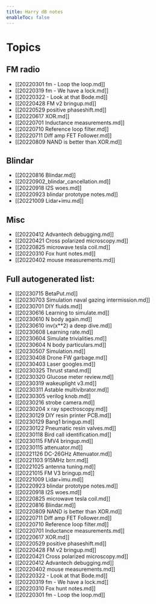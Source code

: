 ```yaml
---
title: Harry dB notes
enableToc: false
---
```


# Topics
## FM radio

- [[20220301 fm - Loop the loop.md]]
- [[20220319 fm -  We have a lock.md]]
- [[20220322 - Look at that Bode.md]]
- [[20220428 FM v2 bringup.md]]
- [[20220529 positive phaseshift.md]]
- [[20220617 XOR.md]]
- [[20220701 Inductance measurements.md]]
- [[20220710 Reference loop filter.md]]
- [[20220711 Diff amp FET Follower.md]]
- [[20220809 NAND is better than XOR.md]]

## Blindar
- [[20220816 Blindar.md]]
- [[20220902_blindar_cancellation.md]]
- [[20220918 I2S woes.md]]
- [[20220923 blindar prototype notes.md]]
- [[20221009 Lidar+imu.md]]

## Misc
- [[20220412 Advantech debugging.md]]
- [[20220421 Cross polarized microscopy.md]]
- [[20220825 microwave tesla coil.md]]
- [[20220310 Fox hunt notes.md]]
- [[20220402 mouse measurements.md]]

## Full autogenerated list:

- [[20230715 BetaPut.md]]
- [[20230703 Simulation naval gazing intermission.md]]
- [[20230701 DIY fluids.md]]
- [[20230616 Learning to simulate.md]]
- [[20230610 N body again.md]]
- [[20230610 inv(x**2) a deep dive.md]]
- [[20230608 Learning rate.md]]
- [[20230604 Simulate trivialities.md]]
- [[20230604 N body particulars.md]]
- [[20230507 Simulation.md]]
- [[20230408 Drone FW garbage.md]]
- [[20230403 Laser googles.md]]
- [[20230325 Thrust stand.md]]
- [[20230320 Glucose meter review.md]]
- [[20230319 wakeuplight v3.md]]
- [[20230311 Astable multivibrator.md]]
- [[20230305 verilog knob.md]]
- [[20230216 strobe camera.md]]
- [[20230204 x ray spectroscopy.md]]
- [[20230129 DIY resin printer  PCB.md]]
- [[20230129 Bang1 bringup.md]]
- [[20230122 Pneumatic resin valves.md]]
- [[20230118 Bird call identification.md]]
- [[20230115 FMV4 bringup.md]]
- [[20230115 attenuator.md]]
- [[20221126 DC-26GHz Attenuator.md]]
- [[20221103 915MHz brrr.md]]
- [[20221025 antenna tuning.md]]
- [[20221015 FM V3 bringup.md]]
- [[20221009 Lidar+imu.md]]
- [[20220923 blindar prototype notes.md]]
- [[20220918 I2S woes.md]]
- [[20220825 microwave tesla coil.md]]
- [[20220816 Blindar.md]]
- [[20220809 NAND is better than XOR.md]]
- [[20220711 Diff amp FET Follower.md]]
- [[20220710 Reference loop filter.md]]
- [[20220701 Inductance measurements.md]]
- [[20220617 XOR.md]]
- [[20220529 positive phaseshift.md]]
- [[20220428 FM v2 bringup.md]]
- [[20220421 Cross polarized microscopy.md]]
- [[20220412 Advantech debugging.md]]
- [[20220402 mouse measurements.md]]
- [[20220322 - Look at that Bode.md]]
- [[20220319 fm -  We have a lock.md]]
- [[20220310 Fox hunt notes.md]]
- [[20220301 fm - Loop the loop.md]]
